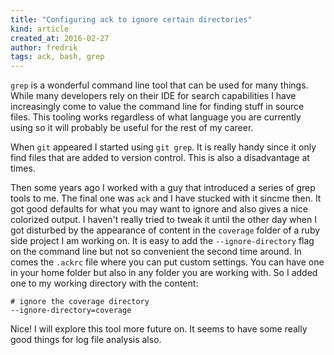 ```yaml
---
title: "Configuring ack to ignore certain directories"
kind: article
created_at: 2016-02-27
author: fredrik
tags: ack, bash, grep
---
```


`grep` is a wonderful command line tool that can be used for many things. While many developers rely on their IDE for search 
capabilities I have increasingly come to value the command line for finding stuff in source files. This tooling works regardless
of what language you are currently using so it will probably be useful for the rest of my career. 

When `git` appeared I started using `git grep`. It is really handy since it only find files that are added to version control. 
This is also a disadvantage at times.

Then some years ago I worked with a guy that introduced a series of grep tools to me. The final one was `ack` and I have stucked 
with it sincme then. It got good defaults for what you may want to ignore and also gives a nice colorized output. I haven't 
really tried to tweak it until the other day when I got disturbed by the appearance of content in the `coverage` folder of 
a ruby side project I am working on. It is easy to add the `--ignore-directory` flag on the command line but not so convenient 
the second time around. In comes the `.ackrc` file where you can put custom settings. You can have one in your home 
folder but also in any folder you are working with. So I added one to my working directory with the content:

    # ignore the coverage directory
    --ignore-directory=coverage

Nice! I will explore this tool more future on. It seems to have some really good things for log file analysis also.
